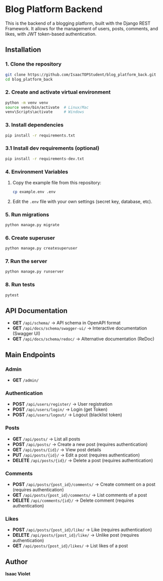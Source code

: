 # Blog Platform Backend

This is the backend of a blogging platform, built with the Django REST Framework.
It allows for the management of users, posts, comments, and likes, with JWT token-based authentication.

## Installation

### 1. Clone the repository
```bash
git clone https://github.com/IsaacTOPStudent/blog_platform_back.git
cd blog_platform_back
```

### 2. Create and activate virtual environment
```bash
python -m venv venv
source venv/bin/activate  # Linux/Mac
venv\Scripts\activate     # Windows
```

### 3. Install dependencies
```bash
pip install -r requirements.txt
```

### 3.1 Install dev requirements (optional)
```bash
pip install -r requirements-dev.txt
```

### 4. Environment Variables
1. Copy the example file from this repository:
   ```bash
   cp example.env .env
   ```
2. Edit the `.env` file with your own settings (secret key, database, etc).

### 5. Run migrations
```bash
python manage.py migrate
```

### 6. Create superuser
```bash
python manage.py createsuperuser
```

### 7. Run the server
```bash
python manage.py runserver
```

### 8. Run tests
```bash
pytest
```

## API Documentation

- **GET** `/api/schema/` → API schema in OpenAPI format
- **GET** `/api/docs/schema/swagger-ui/` → Interactive documentation (Swagger UI)
- **GET** `/api/docs/schema/redoc/` → Alternative documentation (ReDoc)

## Main Endpoints

### Admin
- **GET** `/admin/` 

### Authentication
- **POST** `/api/users/register/` → User registration
- **POST** `/api/users/login/` → Login (get Token)
- **POST** `/api/users/logout/` → Logout (blacklist token)

### Posts
- **GET** `/api/posts/` → List all posts
- **POST** `/api/posts/` → Create a new post (requires authentication)
- **GET** `/api/posts/{id}/` → View post details 
- **PUT** `/api/posts/{id}/` → Edit a post (requires authentication)
- **DELETE** `/api/posts/{id}/` → Delete a post (requires authentication)

### Comments
- **POST** `/api/posts/{post_id}/comments/` → Create comment on a post (requires authentication)
- **GET** `/api/posts/{post_id}/comments/` → List comments of a post
- **DELETE** `/api/comments/{id}/` → Delete comment (requires authentication)

### Likes
- **POST** `/api/posts/{post_id}/like/` → Like (requires authentication)
- **DELETE** `/api/posts/{post_id}/like/` → Unlike post (requires authentication)
- **GET** `/api/posts/{post_id}/likes/` → List likes of a post

## Author

**Isaac Violet**
